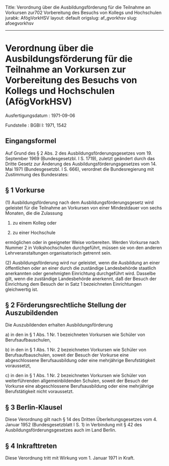 Title: Verordnung über die Ausbildungsförderung für die Teilnahme an Vorkursen zur702
  Vorbereitung des Besuchs von Kollegs und Hochschulen
jurabk: AfögVorkHSV
layout: default
origslug: af_gvorkhsv
slug: afoegvorkhsv

---

# Verordnung über die Ausbildungsförderung für die Teilnahme an Vorkursen zur Vorbereitung des Besuchs von Kollegs und Hochschulen (AfögVorkHSV)

Ausfertigungsdatum
:   1971-09-06

Fundstelle
:   BGBl I: 1971, 1542



## Eingangsformel

Auf Grund des § 2 Abs. 2 des Ausbildungsförderungsgesetzes vom 19.
September 1969 (Bundesgesetzbl. I S. 1719), zuletzt geändert durch das
Dritte Gesetz zur Änderung des Ausbildungsförderungsgesetzes vom 14.
Mai 1971 (Bundesgesetzbl. I S. 666), verordnet die Bundesregierung mit
Zustimmung des Bundesrates:


## § 1 Vorkurse

(1) Ausbildungsförderung nach dem Ausbildungsförderungsgesetz wird
geleistet für die Teilnahme an Vorkursen von einer Mindestdauer von
sechs Monaten, die die Zulassung

1.  zu einem Kolleg oder


2.  zu einer Hochschule



ermöglichen oder in geeigneter Weise vorbereiten. Werden Vorkurse nach
Nummer 2 in Volkshochschulen durchgeführt, müssen sie von den anderen
Lehrveranstaltungen organisatorisch getrennt sein.

(2) Ausbildungsförderung wird nur geleistet, wenn die Ausbildung an
einer öffentlichen oder an einer durch die zuständige Landesbehörde
staatlich anerkannten oder genehmigten Einrichtung durchgeführt wird.
Dasselbe gilt, wenn die zuständige Landesbehörde anerkennt, daß der
Besuch der Einrichtung dem Besuch der in Satz 1 bezeichneten
Einrichtungen gleichwertig ist.


## § 2 Förderungsrechtliche Stellung der Auszubildenden

Die Auszubildenden erhalten Ausbildungsförderung

a)  in den in § 1 Abs. 1 Nr. 1 bezeichneten Vorkursen wie Schüler von
    Berufsaufbauschulen,


b)  in den in § 1 Abs. 1 Nr. 2 bezeichneten Vorkursen wie Schüler von
    Berufsaufbauschulen, soweit der Besuch der Vorkurse eine
    abgeschlossene Berufsausbildung oder eine mehrjährige Berufstätigkeit
    voraussetzt,


c)  in den in § 1 Abs. 1 Nr. 2 bezeichneten Vorkursen wie Schüler von
    weiterführenden allgemeinbildenden Schulen, soweit der Besuch der
    Vorkurse eine abgeschlossene Berufsausbildung oder eine mehrjährige
    Berufstätigkeit nicht voraussetzt.





## § 3 Berlin-Klausel

Diese Verordnung gilt nach § 14 des Dritten Überleitungsgesetzes vom
4\. Januar 1952 (Bundesgesetzblatt I S. 1) in Verbindung mit § 42 des
Ausbildungsförderungsgesetzes auch im Land Berlin.


## § 4 Inkrafttreten

Diese Verordnung tritt mit Wirkung vom 1. Januar 1971 in Kraft.

